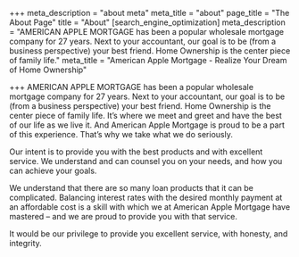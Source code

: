+++
meta_description = "about meta"
meta_title = "about"
page_title = "The About Page"
title = "About"
[search_engine_optimization]
meta_description = "AMERICAN APPLE MORTGAGE has been a popular wholesale mortgage company for 27 years. Next to your accountant, our goal is to be (from a business perspective) your best friend. Home Ownership is the center piece of family life."
meta_title = "American Apple Mortgage - Realize Your Dream of Home Ownership"

+++
AMERICAN APPLE MORTGAGE has been a popular wholesale mortgage company for 27 years. Next to your accountant, our goal is to be (from a business perspective) your best friend. Home Ownership is the center piece of family life. It’s where we meet and greet and have the best of our life as we live it. And American Apple Mortgage is proud to be a part of this experience. That’s why we take what we do seriously.

Our intent is to provide you with the best products and with excellent service. We understand and can counsel you on your needs, and how you can achieve your goals.

We understand that there are so many loan products that it can be complicated. Balancing interest rates with the desired monthly payment at an affordable cost is a skill with which we at American Apple Mortgage have mastered – and we are proud to provide you with that service.

It would be our privilege to provide you excellent service, with honesty, and integrity.